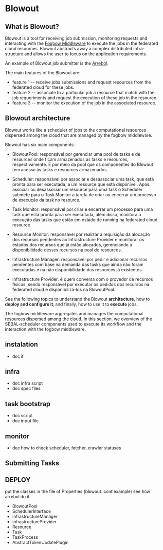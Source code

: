 # Blowout

## What is Blowout?
Blowout is a tool for receiving job submission, monitoring requests and interacting with the [Fogbow Middleware](http://www.fogbowcloud.org/) to execute the jobs in the federated cloud resources. Blowout abstracts away a complex distributed infra-structure and allows the user to focus on the application requirements.

An example of Blowout job submitter is the [Arrebol](http://arrebol.lsd.ufcg.edu.br/).

The main features of the Blowout are:
- feature 1 -- receive jobs submissions and request resources from the federated cloud for these jobs.
- feature 2 -- associate to a particular job a resource that match with the job requeriments and request the execution of these job in the resource.
- feature 3 -- monitor the execution of the job in the associated resource.

## Blowout architecture
Blowout works like a scheduler of jobs to the computational resources dispersed among the cloud that are managed by the fogbow middleware.

Blowout has six main components:

- BlowoutPool: responsável por gerenciar uma pool de tasks e de resources onde ficam armazenados as tasks e resources, respectivamente. É por meio da pool que os componentes do Blowout tem acesso às tasks e resources armazenados.

- Scheduler: responsável por associar e desassociar uma task, que está pronta para ser executada, a um resource que está disponível. Após associar ou desassociar um resource para uma task o Scheduler submete para o Task Monitor a tarefa de criar ou encerrar um processo de execução da task no resource.

- Task Monitor: responsável por criar e encerrar um processo para uma task que está pronta para ser executada, além disso, monitora a execução das tasks que estão em estado de running na federated cloud resource.

- Resource Monitor: responsável por realizar a requisição da alocação dos recursos pendentes ao Infrastructure Provider e monitorar os estados dos recursos que já estão alocados, gerenciando a disponibilidade desses recursos na pool de resources.

- Infrastructure Manager: responsável por pedir e adicionar recursos pendentes com base na demanda das tasks que ainda não foram executadas e na não disponibilidade dos resources já existentes.

- Infrastructure Provider: é quem conversa com o provedor de recursos físicos, sendo responsável por executar os pedidos dos recursos na federated cloud e disponibilizá-los na BlowoutPool.


See the following topics to understand the Blowout **architecture**, how to **deploy and configure it**, and finally, how to use it to **execute** jobs.

The fogbow middleware aggregates and manages the computational resources dispersed among the cloud. In this section, we overview of the SEBAL-scheduler components used to execute its workflow and the interaction with the fogbow middleware.

## instalation
- doc it
 
## infra
- doc infra script
- doc spec files
 
## task bootstrap
- doc script
- doc input file

## monitor
- doc how to check scheduler, fetcher, crawler statuses

## Submitting Tasks

## DEPLOY
put the classes in the file of Properties (blowout..conf.example) see how arrebol do it.

- BlowoutPool
- SchedulerInterface
- InfrastructureManager
- InfrastructureProvider
- Resource
- Task
- TaskProcess
- AbstractTokenUpdatePlugin